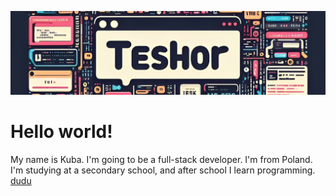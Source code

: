 ![Header](github.png)

# Hello world!
My name is Kuba. I'm going to be a full-stack developer. I'm from Poland. I'm studying at a secondary school, and after school I learn programming.
<a href="https://twitter.com/ere4" target="blank">dudu</a>
